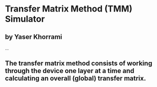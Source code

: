 # Transfer Matrix Method (TMM) Simulator
## by Yaser Khorrami
...
## The transfer matrix method consists of working through the device one layer at a time and calculating an overall (global) transfer matrix.
